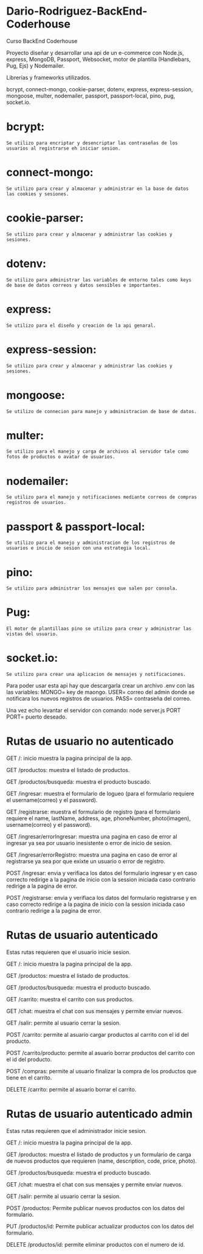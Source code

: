 # Dario-Rodriguez-BackEnd-Coderhouse

Curso BackEnd Coderhouse

Proyecto diseñar y desarrollar una api de un e-commerce con Node.js, express, MongoDB, Passport, Websocket, motor de plantilla (Handlebars, Pug, Ejs) y Nodemailer.

Librerías y frameworks utilizados.

bcrypt, connect-mongo, cookie-parser, dotenv, express, express-session, mongoose, multer, nodemailer, passport, passport-local, pino, pug, socket.io.

# bcrypt:

    Se utilizo para encriptar y desencriptar las contraseñas de los usuarios al registrarse eh iniciar sesion.

# connect-mongo:

    Se utilizo para crear y almacenar y administrar en la base de datos las cookies y sesiones.

# cookie-parser:

    Se utilizo para crear y almacenar y administrar las cookies y sesiones.

# dotenv:

    Se utilizo para administrar las variables de entorno tales como keys de base de datos correos y datos sensibles e importantes.

# express:

    Se utilizo para el diseño y creacion de la api genaral.

# express-session:

    Se utilizo para crear y almacenar y administrar las cookies y sesiones.

# mongoose:

    Se utilizo de connecion para manejo y administracion de base de datos.

# multer:

    Se utilizo para el manejo y carga de archivos al servidor tale como fotos de productos o avatar de usuarios.

# nodemailer:

    Se utilizo para el manejo y notificaciones mediante correos de compras registros de usuarios.

# passport & passport-local:

    Se utilizo para el manejo y administracion de los registros de usuarios e inicio de sesion con una estrategia local.

# pino:

    Se utilizo para administrar los mensajes que salen por consola.

# Pug:

    El motor de plantillaas pino se utilizo para crear y administrar las vistas del usuario.

# socket.io:

    Se utilizo para crear una aplicacion de mensajes y notificaciones.

Para poder usar esta api hay que descargarla crear un archivo .env con las las variables:
MONGO= key de maongo.
USER= correo del admin donde se notificara los nuevos registros de usuarios.
PASS= contraseña del correo.

Una vez echo levantar el servidor con comando: node server.js PORT
PORT= puerto deseado.

# Rutas de usuario no autenticado

GET     /:                          inicio muestra la pagina principal de la app.

GET     /productos:                 muestra el listado de productos.

GET     /productos/busqueda:        muestra el producto buscado.

GET     /ingresar:                  muestra el formulario de logueo (para el formulario requiere el username(correo) y el password).

GET     /registrarse:               muestra el formulario de registro (para el formulario requiere el name, lastName, address, age, phoneNumber, photo(imagen), username(correo) y el password).

GET     /ingresar/errorIngresar:    muestra una pagina en caso de error al ingresar ya sea por usuario inesistente o error de inicio de sesion.

GET     /ingresar/errorRegistro:    muestra una pagina en caso de error al registrarse ya sea por que exixte un usuario o error de registro.

POST    /ingresar:                  envia y verifiaca los datos del formulario ingresar y en caso correcto redirige a la pagina de inicio con la session iniciada caso contrario redirige a la pagina de error.

POST    /registrarse:               envia y verifiaca los datos del formulario registrarse y en caso correcto redirige a la pagina de inicio con la session iniciada caso contrario redirige a la pagina de error.

# Rutas de usuario autenticado

Estas rutas requieren que el usuario inicie sesion.

GET     /:                          inicio muestra la pagina principal de la app.

GET     /productos:                 muestra el listado de productos.

GET     /productos/busqueda:        muestra el producto buscado.

GET     /carrito:                   muestra el carrito con sus productos.

GET     /chat:                      muestra el chat con sus mensajes y permite enviar nuevos.

GET     /salir:                     permite al usuario cerrar la sesion.

POST    /carrito:                   permite al asuario cargar productos al carrito con el id del producto.

POST    /carrito/producto:          permite al asuario borrar productos del carrito con el id del producto.

POST    /compras:                   permite al usuario finalizar la compra de los productos que tiene en el carrito.

DELETE  /carrito:                   permite al asuario borrar el carrito.

# Rutas de usuario autenticado admin

Estas rutas requieren que el administrador inicie sesion.

GET     /:                          inicio muestra la pagina principal de la app.

GET     /productos:                 muestra el listado de productos y un formulario de carga de nuevos productos que requieren (name, description, code, price, photo).

GET     /productos/busqueda:        muestra el producto buscado.

GET     /chat:                      muestra el chat con sus mensajes y permite enviar nuevos.

GET     /salir:                     permite al usuario cerrar la sesion.

POST    /productos:                 Permite publicar nuevos productos con los datos del formulario.

PUT     /productos/id:              Permite publicar actualizar productos con los datos del formulario.

DELETE  /productos/id:              permite eliminar productos con el numero de id.